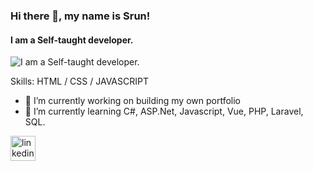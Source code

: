 ### Hi there 👋, my name is Srun!
#### I am a Self-taught developer.
 
![I am a Self-taught developer.](https://raw.githubusercontent.com/WANGZUNN/WANGZUNN/main/banner.png?token=AVSGG6PSDVNBLRRSRN5UNTTBTO6C2)

Skills:  HTML / CSS / JAVASCRIPT

- 🔭 I’m currently working on building my own portfolio 
- 🌱 I’m currently learning C#, ASP.Net, Javascript, Vue, PHP, Laravel, SQL.

[<img src='https://cdn.jsdelivr.net/npm/simple-icons@3.0.1/icons/linkedin.svg' alt='linkedin' height='40'>](https://www.linkedin.com/in/veng-srun/)  

